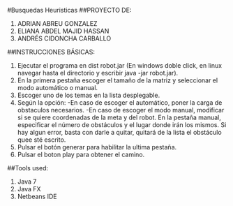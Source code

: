 #Busquedas Heuristicas
##PROYECTO DE:
1. ADRIAN ABREU GONZALEZ
2. ELIANA ABDEL MAJID HASSAN
3. ANDRÉS CIDONCHA CARBALLO


##INSTRUCCIONES BÁSICAS:
1. Ejecutar el programa en dist robot.jar 
(En windows doble click, en linux navegar hasta el directorio y escribir java -jar robot.jar).
2. En la primera pestaña escoger el tamaño de la matriz y  seleccionar el modo automático o manual.
3. Escoger uno de los temas en la lista desplegable. 
4. Según la opción:
   -En caso de escoger el automático, poner la carga de  obstaculos necesarios.
   -En caso de escoger el modo manual, modificar si se quiere coordenadas de la meta y del robot. En la pestaña manual, especificar el número de obstáculos y el lugar donde irán los mismos. Si hay algun error, basta con darle a quitar, quitará de la lista el obstáculo quee sté escrito.
5. Pulsar el botón generar para habilitar la ultima pestaña.
6. Pulsar el boton play para obtener el camino. 

##Tools used:

1. Java 7
2. Java FX
3. Netbeans IDE